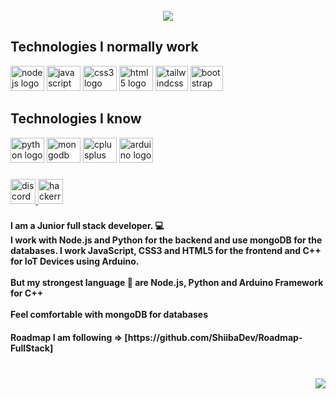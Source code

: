 <br clear="both">

<div align="center">
  <img height="" src="https://i.pinimg.com/originals/bf/03/d3/bf03d36d6d2c24ed8f89db865dba6bf7.png"  />
</div>

###

<div align="left">
  <h2><strong>Technologies I normally work</strong></h2>
  <img src="https://cdn.jsdelivr.net/gh/devicons/devicon/icons/nodejs/nodejs-original.svg" height="40" width="54" alt="nodejs logo"  />
  <img src="https://cdn.jsdelivr.net/gh/devicons/devicon/icons/javascript/javascript-original.svg" height="40" width="54" alt="javascript logo"  />
  <img src="https://cdn.jsdelivr.net/gh/devicons/devicon/icons/css3/css3-original.svg" height="40" width="54" alt="css3 logo"  />
  <img src="https://cdn.jsdelivr.net/gh/devicons/devicon/icons/html5/html5-original.svg" height="40" width="54" alt="html5 logo"  />
  <img src="https://cdn.jsdelivr.net/gh/devicons/devicon/icons/tailwindcss/tailwindcss-original-wordmark.svg" height="40" width="52" alt="tailwindcss logo"  />
  <img src="https://cdn.jsdelivr.net/gh/devicons/devicon/icons/bootstrap/bootstrap-original.svg" height="40" width="52" alt="bootstrap logo"  />
</div>

<div align="left">
  <h2><strong>Technologies I know</strong></h2>
  <img src="https://cdn.jsdelivr.net/gh/devicons/devicon/icons/python/python-original.svg" height="40" width="54" alt="python logo"  />
  <img src="https://cdn.jsdelivr.net/gh/devicons/devicon/icons/mongodb/mongodb-original.svg" height="40" width="54" alt="mongodb logo"  />
  <img src="https://cdn.jsdelivr.net/gh/devicons/devicon/icons/cplusplus/cplusplus-original.svg" height="40" width="54" alt="cplusplus logo"  />
  <img src="https://cdn.jsdelivr.net/gh/devicons/devicon/icons/arduino/arduino-original.svg" height="40" width="54" alt="arduino logo"  />
</div>

###

<div align="left">
  <a href="https://discord.com/channels/ShibaDev#5421" target="_blank">
    <img src="https://img.shields.io/static/v1?message=Discord&logo=discord&label=&color=7289DA&logoColor=white&labelColor=&style=for-the-badge" height="40" alt="discord logo"  />
  </a>
  <a href="https://www.hackerrank.com/nekostrim" target="_blank">
    <img src="https://img.shields.io/static/v1?message=HackerRank&logo=hackerrank&label=&color=2EC866&logoColor=white&labelColor=&style=for-the-badge" height="40" alt="hackerrank logo"  />
  </a>
</div>

###

<h4 align="left">I am a Junior full stack developer. 💻<br>I work with Node.js and Python for the backend and use mongoDB for the databases. I work JavaScript, CSS3 and HTML5 for the frontend and C++ for IoT Devices using Arduino.<br><br>But my strongest language 🦾 are Node.js, Python and Arduino Framework for C++<br><br>Feel comfortable with mongoDB for databases</h4>

<h4 align="left">Roadmap I am following => [https://github.com/ShiibaDev/Roadmap-FullStack]</h4>

###

<br clear="both">

<img align="right" src="https://visitor-badge.laobi.icu/badge?page_id=ShiibaDev.ShiibaDev&left_color=blue&right_color=dimgray&left_text=Visits"  />

###
